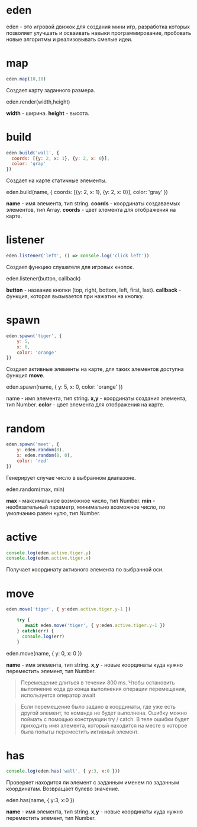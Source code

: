 # eden
eden - это игровой движок для создания мини игр, разработка которых позволяет улучшать и осваивать навыки программирование, пробовать новые алгоритмы и реализовывать смелые идеи.

# map
```js
eden.map(10,10)
```
Создает карту заданного размера.

eden.render(width,height)

**width** - ширина.
**height** - высота.

# build
```js
eden.build('wall', {
  coords: [{y: 2, x: 1}, {y: 2, x: 0}],
  color: 'gray'
})
```
Создает на карте статичные элементы.

eden.build(name, {
coords: [{y: 2, x: 1}, {y: 2, x: 0}],
color: 'gray'
})

**name** -  имя элемента, тип string.
**coords** - координаты создаваемых элементов, тип Array.
**coords** - цвет элемента для отображения на карте.

# listener
```js
eden.listener('left', () => console.log('click left'))
```
Создает функцию слушателя для игровых кнопок.

eden.listener(button, callback)

**button** - название кнопки (top, right, bottom, left, first, last).
**callback** - функция, которая вызывается при нажатии на кнопку.

# spawn
```js
eden.spawn('tiger', {
    y: 5,
    x: 0,
    color: 'orange'
})
```
Создает активные элементы на карте, для таких элементов доступна функция **move**.

eden.spawn(name, { y: 5, x: 0, color: 'orange' })

name - имя элемента, тип string.
**x,y** - координаты создания элемента, тип Number.
**color** - цвет элемента для отображения на карте.

# random
```js
eden.spawn('meet', {
    y: eden.random(8),
    x: eden.random(8, 0),
    color: 'red'
})
```
Генерирует случае число в выбранном диапазоне.

eden.random(max, min)

**max** - максимальное возможное число, тип Number.
**min** - необязательный параметр, минимально возможное число, по умолчанию равен нулю, тип Number.

# active
```js
console.log(eden.active.tiger.y)
console.log(eden.active.tiger.x)
```
Получает координату активного элемента по выбранной оси.

# move

```js
eden.move('tiger', { y:eden.active.tiger.y-1 })
```

```js
    try {
       await eden.move('tiger', { y:eden.active.tiger.y-1 })
    } catch(err) {
      console.log(err)
    }
```

eden.move(name, { y: 0, x: 0 })

**name** - имя элемента, тип string.
**x,y** - новые координаты куда нужно переместить элемент, тип Number.

> Перемещение длиться в течении 800 ms. Чтобы остановить выполнение кода до конца выполнения операции перемещения, используется оператор await

> Если перемещение было задано в координаты, где уже есть другой элемент, то команда не будет выполнена. Ошибку можно поймать с помощью конструкции try / catch. В теле ошибки будет приходить имя элемента, который находится на месте в которое была попыты переместить иктивный элемент.


# has

```js
console.log(eden.has('wall', { y:3, x:0 }))
```
Проверяет находится ли элемент с заданным именем по заданным координатам. Возвращает булево значение.

eden.has(name, { y:3, x:0 })

**name** - имя элемента, тип string.
**x,y** - новые координаты куда нужно переместить элемент, тип Number.




